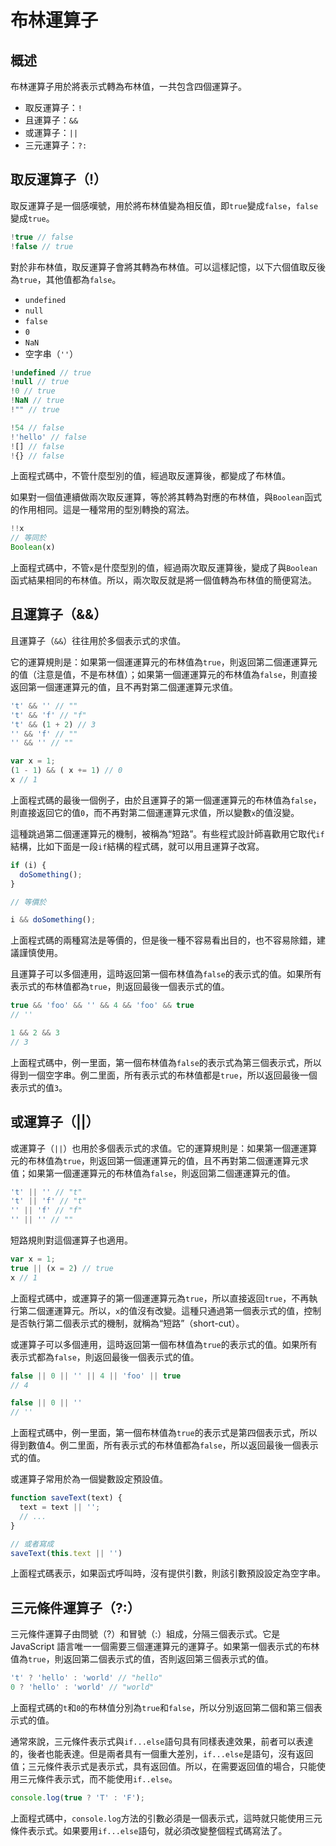 # 布林運算子

## 概述

布林運算子用於將表示式轉為布林值，一共包含四個運算子。

- 取反運算子：`!`
- 且運算子：`&&`
- 或運算子：`||`
- 三元運算子：`?:`

## 取反運算子（!）

取反運算子是一個感嘆號，用於將布林值變為相反值，即`true`變成`false`，`false`變成`true`。

```javascript
!true // false
!false // true
```

對於非布林值，取反運算子會將其轉為布林值。可以這樣記憶，以下六個值取反後為`true`，其他值都為`false`。

- `undefined`
- `null`
- `false`
- `0`
- `NaN`
- 空字串（`''`）

```javascript
!undefined // true
!null // true
!0 // true
!NaN // true
!"" // true

!54 // false
!'hello' // false
![] // false
!{} // false
```

上面程式碼中，不管什麼型別的值，經過取反運算後，都變成了布林值。

如果對一個值連續做兩次取反運算，等於將其轉為對應的布林值，與`Boolean`函式的作用相同。這是一種常用的型別轉換的寫法。

```javascript
!!x
// 等同於
Boolean(x)
```

上面程式碼中，不管`x`是什麼型別的值，經過兩次取反運算後，變成了與`Boolean`函式結果相同的布林值。所以，兩次取反就是將一個值轉為布林值的簡便寫法。

## 且運算子（&&）

且運算子（`&&`）往往用於多個表示式的求值。

它的運算規則是：如果第一個運運算元的布林值為`true`，則返回第二個運運算元的值（注意是值，不是布林值）；如果第一個運運算元的布林值為`false`，則直接返回第一個運運算元的值，且不再對第二個運運算元求值。

```javascript
't' && '' // ""
't' && 'f' // "f"
't' && (1 + 2) // 3
'' && 'f' // ""
'' && '' // ""

var x = 1;
(1 - 1) && ( x += 1) // 0
x // 1
```

上面程式碼的最後一個例子，由於且運算子的第一個運運算元的布林值為`false`，則直接返回它的值`0`，而不再對第二個運運算元求值，所以變數`x`的值沒變。

這種跳過第二個運運算元的機制，被稱為“短路”。有些程式設計師喜歡用它取代`if`結構，比如下面是一段`if`結構的程式碼，就可以用且運算子改寫。

```javascript
if (i) {
  doSomething();
}

// 等價於

i && doSomething();
```

上面程式碼的兩種寫法是等價的，但是後一種不容易看出目的，也不容易除錯，建議謹慎使用。

且運算子可以多個連用，這時返回第一個布林值為`false`的表示式的值。如果所有表示式的布林值都為`true`，則返回最後一個表示式的值。

```javascript
true && 'foo' && '' && 4 && 'foo' && true
// ''

1 && 2 && 3
// 3
```

上面程式碼中，例一里面，第一個布林值為`false`的表示式為第三個表示式，所以得到一個空字串。例二里面，所有表示式的布林值都是`true`，所以返回最後一個表示式的值`3`。

## 或運算子（||）

或運算子（`||`）也用於多個表示式的求值。它的運算規則是：如果第一個運運算元的布林值為`true`，則返回第一個運運算元的值，且不再對第二個運運算元求值；如果第一個運運算元的布林值為`false`，則返回第二個運運算元的值。

```javascript
't' || '' // "t"
't' || 'f' // "t"
'' || 'f' // "f"
'' || '' // ""
```

短路規則對這個運算子也適用。

```javascript
var x = 1;
true || (x = 2) // true
x // 1
```

上面程式碼中，或運算子的第一個運運算元為`true`，所以直接返回`true`，不再執行第二個運運算元。所以，`x`的值沒有改變。這種只通過第一個表示式的值，控制是否執行第二個表示式的機制，就稱為“短路”（short-cut）。

或運算子可以多個連用，這時返回第一個布林值為`true`的表示式的值。如果所有表示式都為`false`，則返回最後一個表示式的值。

```javascript
false || 0 || '' || 4 || 'foo' || true
// 4

false || 0 || ''
// ''
```

上面程式碼中，例一里面，第一個布林值為`true`的表示式是第四個表示式，所以得到數值4。例二里面，所有表示式的布林值都為`false`，所以返回最後一個表示式的值。

或運算子常用於為一個變數設定預設值。

```javascript
function saveText(text) {
  text = text || '';
  // ...
}

// 或者寫成
saveText(this.text || '')
```

上面程式碼表示，如果函式呼叫時，沒有提供引數，則該引數預設設定為空字串。

## 三元條件運算子（?:）

三元條件運算子由問號（?）和冒號（:）組成，分隔三個表示式。它是 JavaScript 語言唯一一個需要三個運運算元的運算子。如果第一個表示式的布林值為`true`，則返回第二個表示式的值，否則返回第三個表示式的值。

```javascript
't' ? 'hello' : 'world' // "hello"
0 ? 'hello' : 'world' // "world"
```

上面程式碼的`t`和`0`的布林值分別為`true`和`false`，所以分別返回第二個和第三個表示式的值。

通常來說，三元條件表示式與`if...else`語句具有同樣表達效果，前者可以表達的，後者也能表達。但是兩者具有一個重大差別，`if...else`是語句，沒有返回值；三元條件表示式是表示式，具有返回值。所以，在需要返回值的場合，只能使用三元條件表示式，而不能使用`if..else`。

```javascript
console.log(true ? 'T' : 'F');
```

上面程式碼中，`console.log`方法的引數必須是一個表示式，這時就只能使用三元條件表示式。如果要用`if...else`語句，就必須改變整個程式碼寫法了。

